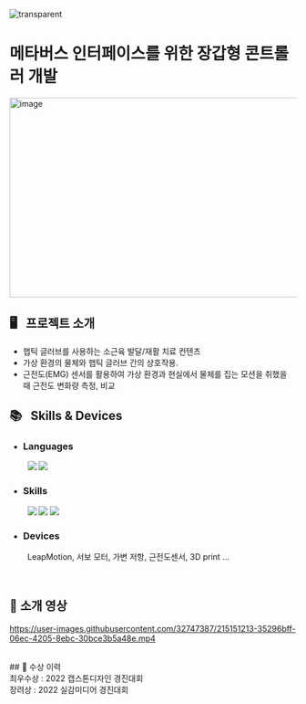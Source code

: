 
![transparent](https://capsule-render.vercel.app/api?type=transparent&fontColor=703ee5&text=New%20Meta&height=150&fontSize=60&desc=Gloved%20Controller%20for%20Metaverse%20Interface%20&descAlignY=75&descAlign=60)

# 메타버스 인터페이스를 위한 장갑형 콘트롤러 개발
<img width="1400" height = "350" alt="image" src="https://user-images.githubusercontent.com/32747387/215151806-7a4c12dd-9aa5-425a-a47b-f84f0f828cda.png">


## 🖥️ &nbsp; 프로젝트 소개
- 햅틱 글러브를 사용하는 소근육 발달/재활 치료 컨텐츠
- 가상 환경의 물체와 햅틱 글러브 간의 상호작용.
- 근전도(EMG) 센서를 활용하여 가상 환경과 현실에서 물체를 집는 모션을 취했을 때 근전도 변화량 측정, 비교


## 📚 &nbsp; Skills & Devices
- ### Languages <br/>
&nbsp;&nbsp;&nbsp;&nbsp;&nbsp;&nbsp;&nbsp; <img src="https://img.shields.io/badge/C-A8B9CC?style=flat-square&logo=C&logoColor=white"/> <img src="https://img.shields.io/badge/C%23-239120?style=flat-square&logo=C%20Sharp&logoColor=white"/>

- ### Skills <br/>
&nbsp;&nbsp;&nbsp;&nbsp;&nbsp;&nbsp;&nbsp; <img src="https://img.shields.io/badge/Arduino-00979D?style=flat-square&logo=Arduino&logoColor=white"/> <img src="https://img.shields.io/badge/Unity-%23000000.svg?style=flat-square&logo=unity&logoColor=white"/> <img src="https://img.shields.io/badge/Fusion360-0696D7?style=flat-square&logo=Autodesk&logoColor=white"/> 

- ### Devices <br/>
&nbsp;&nbsp;&nbsp;&nbsp;&nbsp;&nbsp;&nbsp; LeapMotion, 서보 모터, 가변 저항, 근전도센서, 3D print ...

<br/>

## 🚩 소개 영상
https://user-images.githubusercontent.com/32747387/215151213-35296bff-06ec-4205-8ebc-30bce3b5a48e.mp4

<br/>
## 🚩 수상 이력
<br/>
최우수상 : 2022 캡스톤디자인 경진대회
<br/>
장려상 : 2022 실감미디어 경진대회
